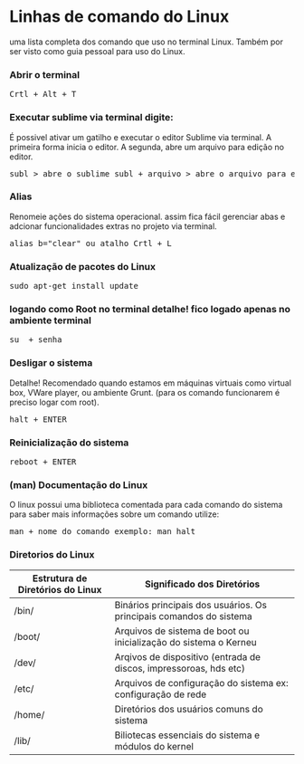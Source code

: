 # Linhas de comando do Linux

uma lista completa dos comando que uso no terminal Linux. Também por ser visto como guia pessoal para uso do Linux.

### Abrir o terminal

<pre>
Crtl + Alt + T	
</pre> 

### Executar sublime via terminal digite:

É possivel ativar um gatilho e executar o editor Sublime via terminal. A primeira forma inicia o editor. A segunda, abre um arquivo para edição no editor.

<pre>
subl > abre o sublime subl + arquivo > abre o arquivo para edição
</pre>

### Alias

Renomeie ações do sistema operacional. assim fica fácil gerenciar abas e adcionar funcionalidades extras no projeto via terminal.

<pre>
alias b="clear" ou atalho Crtl + L	
</pre>

### Atualização de pacotes do Linux

<pre>
sudo apt-get install update	
</pre>

### logando como Root no terminal detalhe! fico logado apenas no ambiente terminal

<pre>
su	+ senha
</pre>

### Desligar o sistema

Detalhe! Recomendado quando estamos em máquinas virtuais como virtual box, VWare player, ou ambiente Grunt. (para os comando funcionarem é preciso logar com root).

<pre>
halt + ENTER 	
</pre>


### Reinicialização do sistema

<pre>
reboot + ENTER	
</pre>

### (man) Documentação do Linux

O linux possui uma biblioteca comentada para cada comando do sistema para saber mais informações sobre um comando utilize:

<pre>
man + nome do comando exemplo: man halt	
</pre>

### Diretorios do Linux


| Estrutura de Diretórios do Linux  | Significado dos Diretórios|
| ------------- | ------------- |
| /bin/  |  Binários principais dos usuários. Os principais comandos do sistema  |
| /boot/  |  Arquivos de sistema de boot ou inicialização do sistema o Kerneu  |
| /dev/  |   Arqivos de dispositivo (entrada de discos, impressoroas, hds etc)   |
| /etc/ |   Arquivos de configuração do sistema ex: configuração de rede  |
| /home/ |   Diretórios dos usuários comuns do sistema |
| /lib/ |   Biliotecas essenciais do sistema e módulos do kernel |


